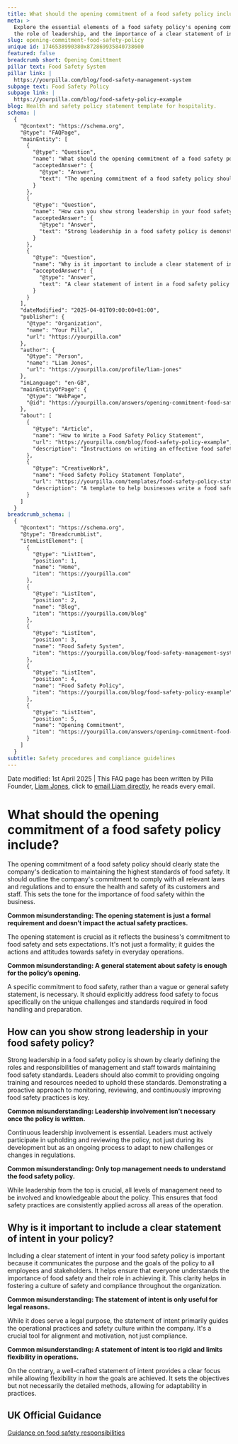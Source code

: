 ```yaml
---
title: What should the opening commitment of a food safety policy include?
meta: >
  Explore the essential elements of a food safety policy's opening commitment,
  the role of leadership, and the importance of a clear statement of intent.
slug: opening-commitment-food-safety-policy
unique id: 1746538990380x872869935840738600
featured: false
breadcrumb short: Opening Comittment
pillar text: Food Safety System
pillar link: |
  https://yourpilla.com/blog/food-safety-management-system
subpage text: Food Safety Policy
subpage link: |
  https://yourpilla.com/blog/food-safety-policy-example
blog: Health and safety policy statement template for hospitality.
schema: |
  {
    "@context": "https://schema.org",
    "@type": "FAQPage",
    "mainEntity": [
      {
        "@type": "Question",
        "name": "What should the opening commitment of a food safety policy include?",
        "acceptedAnswer": {
          "@type": "Answer",
          "text": "The opening commitment of a food safety policy should explicitly state the company's dedication to the highest standards of food safety, outlining adherence to laws and regulations and prioritising customer and staff health and safety. This is fundamental for establishing the importance of food safety within the company."
        }
      },
      {
        "@type": "Question",
        "name": "How can you show strong leadership in your food safety policy?",
        "acceptedAnswer": {
          "@type": "Answer",
          "text": "Strong leadership in a food safety policy is demonstrated by clearly defining management and staff roles and providing ongoing training to uphold food safety standards. It includes a commitment to continual monitoring, review, and improvement of food safety practices."
        }
      },
      {
        "@type": "Question",
        "name": "Why is it important to include a clear statement of intent in your food safety policy?",
        "acceptedAnswer": {
          "@type": "Answer",
          "text": "A clear statement of intent in a food safety policy communicates the goals and purpose to all employees and stakeholders, ensuring comprehension of food safety's importance and individual roles in achieving it, which supports a culture of safety and compliance."
        }
      }
    ],
    "dateModified": "2025-04-01T09:00:00+01:00",
    "publisher": {
      "@type": "Organization",
      "name": "Your Pilla",
      "url": "https://yourpilla.com"
    },
    "author": {
      "@type": "Person",
      "name": "Liam Jones",
      "url": "https://yourpilla.com/profile/liam-jones"
    },
    "inLanguage": "en-GB",
    "mainEntityOfPage": {
      "@type": "WebPage",
      "@id": "https://yourpilla.com/answers/opening-commitment-food-safety-policy"
    },
    "about": [
      {
        "@type": "Article",
        "name": "How to Write a Food Safety Policy Statement",
        "url": "https://yourpilla.com/blog/food-safety-policy-example",
        "description": "Instructions on writing an effective food safety policy statement, including how to structure and word the document for maximum clarity and compliance."
      },
      {
        "@type": "CreativeWork",
        "name": "Food Safety Policy Statement Template",
        "url": "https://yourpilla.com/templates/food-safety-policy-statement",
        "description": "A template to help businesses write a food safety policy statement, with guidelines for adapting the wording to meet specific business needs."
      }
    ]
  }
breadcrumb_schema: |
  {
    "@context": "https://schema.org",
    "@type": "BreadcrumbList",
    "itemListElement": [
      {
        "@type": "ListItem",
        "position": 1,
        "name": "Home",
        "item": "https://yourpilla.com"
      },
      {
        "@type": "ListItem",
        "position": 2,
        "name": "Blog",
        "item": "https://yourpilla.com/blog"
      },
      {
        "@type": "ListItem",
        "position": 3,
        "name": "Food Safety System",
        "item": "https://yourpilla.com/blog/food-safety-management-system"
      },
      {
        "@type": "ListItem",
        "position": 4,
        "name": "Food Safety Policy",
        "item": "https://yourpilla.com/blog/food-safety-policy-example"
      },
      {
        "@type": "ListItem",
        "position": 5,
        "name": "Opening Commitment",
        "item": "https://yourpilla.com/answers/opening-commitment-food-safety-policy"
      }
    ]
  }
subtitle: Safety procedures and compliance guidelines
---
```


Date modified: 1st April 2025 | This FAQ page has been written by Pilla Founder, [Liam Jones](https://yourpilla.com/profile/liam-jones), click to [email Liam directly](https://mailto:liam@yourpilla.com), he reads every email.

# What should the opening commitment of a food safety policy include?

The opening commitment of a food safety policy should clearly state the company's dedication to maintaining the highest standards of food safety. It should outline the company's commitment to comply with all relevant laws and regulations and to ensure the health and safety of its customers and staff. This sets the tone for the importance of food safety within the business.

**Common misunderstanding: The opening statement is just a formal requirement and doesn’t impact the actual safety practices.**

The opening statement is crucial as it reflects the business's commitment to food safety and sets expectations. It's not just a formality; it guides the actions and attitudes towards safety in everyday operations.

**Common misunderstanding: A general statement about safety is enough for the policy’s opening.**

A specific commitment to food safety, rather than a vague or general safety statement, is necessary. It should explicitly address food safety to focus specifically on the unique challenges and standards required in food handling and preparation.

## How can you show strong leadership in your food safety policy?

Strong leadership in a food safety policy is shown by clearly defining the roles and responsibilities of management and staff towards maintaining food safety standards. Leaders should also commit to providing ongoing training and resources needed to uphold these standards. Demonstrating a proactive approach to monitoring, reviewing, and continuously improving food safety practices is key.

**Common misunderstanding: Leadership involvement isn’t necessary once the policy is written.**

Continuous leadership involvement is essential. Leaders must actively participate in upholding and reviewing the policy, not just during its development but as an ongoing process to adapt to new challenges or changes in regulations.

**Common misunderstanding: Only top management needs to understand the food safety policy.**

While leadership from the top is crucial, all levels of management need to be involved and knowledgeable about the policy. This ensures that food safety practices are consistently applied across all areas of the operation.

## Why is it important to include a clear statement of intent in your policy?

Including a clear statement of intent in your food safety policy is important because it communicates the purpose and the goals of the policy to all employees and stakeholders. It helps ensure that everyone understands the importance of food safety and their role in achieving it. This clarity helps in fostering a culture of safety and compliance throughout the organization.

**Common misunderstanding: The statement of intent is only useful for legal reasons.**

While it does serve a legal purpose, the statement of intent primarily guides the operational practices and safety culture within the company. It's a crucial tool for alignment and motivation, not just compliance.

**Common misunderstanding: A statement of intent is too rigid and limits flexibility in operations.**

On the contrary, a well-crafted statement of intent provides a clear focus while allowing flexibility in how the goals are achieved. It sets the objectives but not necessarily the detailed methods, allowing for adaptability in practices.

## UK Official Guidance

[Guidance on food safety responsibilities](https://www.gov.uk/food-safety-your-responsibilities)
